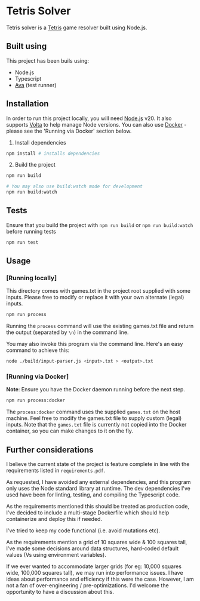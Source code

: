 
# Tetris Solver

Tetris solver is a [Tetris](https://en.wikipedia.org/wiki/Tetris) game resolver built using Node.js.

## Built using

This project has been buils using:

- Node.js
- Typescript
- [Ava](https://github.com/avajs/ava) (test runner)

## Installation

In order to run this project locally, you will need [Node.js](https://nodejs.org/en) v20. It also supports [Volta](https://volta.sh/) to help manage Node versions. You can also use [Docker](https://www.docker.com/) - please see the 'Running via Docker' section below.

1. Install dependencies

```bash
npm install # installs dependencies
```

2. Build the project

```bash
npm run build

# You may also use build:watch mode for development
npm run build:watch
```
## Tests

Ensure that you build the project with `npm run build` or `npm run build:watch` before running tests

```bash
npm run test
```

## Usage

### [Running locally]
This directory comes with games.txt in the project root supplied with some inputs. Please free to modify or replace it with your own alternate (legal) inputs.

```bash
npm run process
```

Running the `process` command will use the existing games.txt file and return the output (separated by `\n`) in the command line.

You may also invoke this program via the command line. Here's an easy command to achieve this:

```bash
node ./build/input-parser.js <input>.txt > <output>.txt
```

### [Running via Docker]

**Note**: Ensure you have the Docker daemon running before the next step.

```bash
npm run process:docker
```

The `process:docker` command uses the supplied `games.txt` on the host machine. Feel free to modify the games.txt file to supply custom (legal) inputs. Note that the `games.txt` file is currently not copied into the Docker container, so you can make changes to it on the fly.

## Further considerations

I believe the current state of the project is feature complete in line with the requirements listed in `requirements.pdf`.

As requested, I have avoided any external dependencies, and this program only uses the Node standard library at runtime. The dev dependencies I've used have been for linting, testing, and compiling the Typescript code.

As the requirements mentioned this should be treated as production code, I've decided to include a multi-stage Dockerfile which should help containerize and deploy this if needed.

I've tried to keep my code functional (i.e. avoid mutations etc).

As the requirements mention a grid of 10 squares wide & 100 squares tall, I've made some decisions around data structures, hard-coded default values (Vs using environment variables).

If we ever wanted to accommodate larger grids (for eg: 10,000 squares wide, 100,000 squares tall), we may run into performance issues. I have ideas about performance and efficiency if this were the case. However, I am not a fan of over-engineering / pre-optimizations. I'd welcome the opportunity to have a discussion about this.
